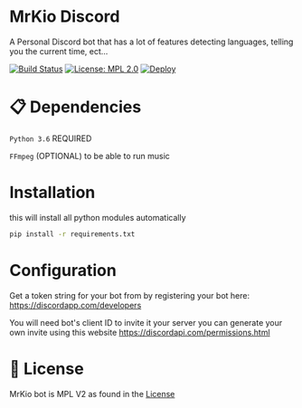 # MrKio Discord
A Personal Discord bot that has a lot of features detecting languages, telling you the current time, ect...

[![Build Status](https://img.shields.io/discord/578509348364484608.svg)](#)
[![License: MPL 2.0](https://img.shields.io/badge/License-MPL%202.0-brightgreen.svg)](https://opensource.org/licenses/MPL-2.0)
[![Deploy](https://www.herokucdn.com/deploy/button.svg)](https://heroku.com/deploy)

# 📋 Dependencies
`Python 3.6` REQUIRED

`FFmpeg` (OPTIONAL) to be able to run music

# Installation
this will install all python modules automatically
```bash
pip install -r requirements.txt
```

# Configuration
Get a token string for your bot from by registering your bot here: https://discordapp.com/developers 

You will need bot's client ID to invite it your server you can generate your own invite using this website https://discordapi.com/permissions.html

# 📄 License
MrKio bot is MPL V2 as found in the [License](https://github.com/MrKioZ/MrKioDiscord/License)
